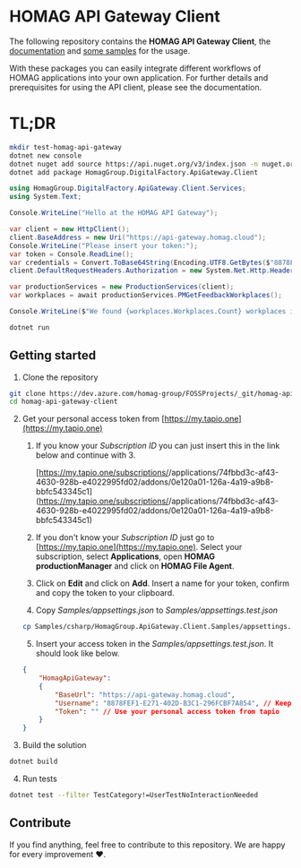 # HOMAG API Gateway Client

The following repository contains the **HOMAG API Gateway Client**, the [documentation](./Documentation/README.md) and [some samples](./Samples/README.md) for the usage.

With these packages you can easily integrate different workflows of HOMAG applications into your own application. For further details and prerequisites for using the API client, please see the documentation.

# TL;DR

~~~bash
mkdir test-homag-api-gateway
dotnet new console
dotnet nuget add source https://api.nuget.org/v3/index.json -n nuget.org
dotnet add package HomagGroup.DigitalFactory.ApiGateway.Client
~~~

~~~csharp
using HomagGroup.DigitalFactory.ApiGateway.Client.Services;
using System.Text;

Console.WriteLine("Hello at the HOMAG API Gateway");

var client = new HttpClient();
client.BaseAddress = new Uri("https://api-gateway.homag.cloud");
Console.WriteLine("Please insert your token:");
var token = Console.ReadLine();
var credentials = Convert.ToBase64String(Encoding.UTF8.GetBytes($"8878FEF1-E271-402D-B3C1-296FCBF7A854:{token}"));
client.DefaultRequestHeaders.Authorization = new System.Net.Http.Headers.AuthenticationHeaderValue("Basic", credentials);

var productionServices = new ProductionServices(client);
var workplaces = await productionServices.PMGetFeedbackWorkplaces();

Console.WriteLine($"We found {workplaces.Workplaces.Count} workplaces in your subscription.");
~~~

~~~bash
dotnet run
~~~

## Getting started

1. Clone the repository

~~~bash
git clone https://dev.azure.com/homag-group/FOSSProjects/_git/homag-api-gateway-client
cd homag-api-gateway-client
~~~

2. Get your personal access token from [https://my.tapio.one](https://my.tapio.one)

    1. If you know your *Subscription ID* you can just insert this in the link below and continue with 3.

        [https://my.tapio.one/subscriptions/<Subscription ID>/applications/74fbbd3c-af43-4630-928b-e4022995fd02/addons/0e120a01-126a-4a19-a9b8-bbfc543345c1](https://my.tapio.one/subscriptions/<Subscription ID>/applications/74fbbd3c-af43-4630-928b-e4022995fd02/addons/0e120a01-126a-4a19-a9b8-bbfc543345c1)

    2. If you don't know your *Subscription ID* just go to [https://my.tapio.one](https://my.tapio.one). Select your subscription, select **Applications**, open **HOMAG productionManager** and click on **HOMAG File Agent**.

    3. Click on **Edit** and click on **Add**. Insert a name for your token, confirm and copy the token to your clipboard.

    4. Copy *Samples/appsettings.json* to *Samples/appsettings.test.json*

    ~~~bash
    cp Samples/csharp/HomagGroup.ApiGateway.Client.Samples/appsettings.json Samples/csharp/HomagGroup.ApiGateway.Client.Samples/appsettings.test.json
    ~~~

    5. Insert your access token in the *Samples/appsettings.test.json*. It should look like below.

    ~~~json
    {
        "HomagApiGateway":
        {
            "BaseUrl": "https://api-gateway.homag.cloud",
            "Username": "8878FEF1-E271-402D-B3C1-296FCBF7A854", // Keep this username for your requests
            "Token": "" // Use your personal access token from tapio
        }
    }
    ~~~

3. Build the solution

~~~bash
dotnet build
~~~

4. Run tests

~~~bash
dotnet test --filter TestCategory!=UserTestNoInteractionNeeded
~~~

## Contribute

If you find anything, feel free to contribute to this repository. We are happy for every improvement ❤️.
